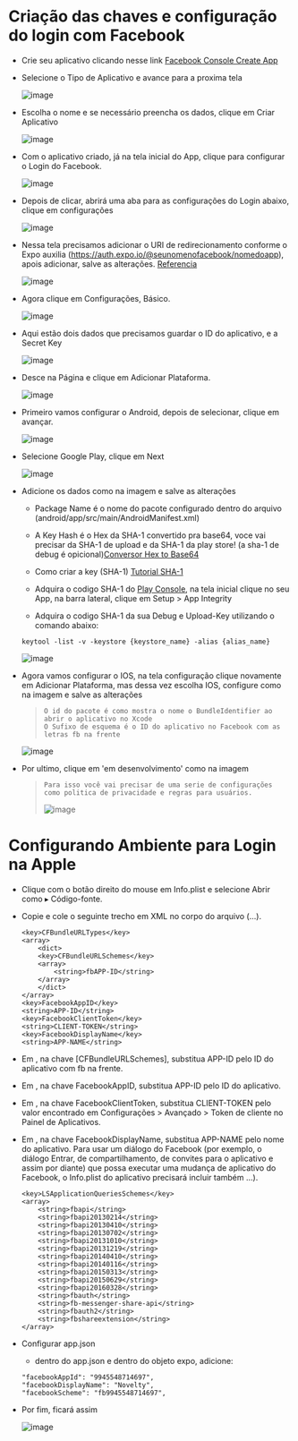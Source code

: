 # Criação das chaves e configuração do login com Facebook

-   Crie seu aplicativo clicando nesse link [Facebook Console Create App](https://developers.facebook.com/apps/create/)
-   Selecione o Tipo de Aplicativo e avance para a proxima tela

    ![image](./images/imagem1.png)

-   Escolha o nome e se necessário preencha os dados, clique em Criar Aplicativo

    ![image](./images/imagem2.png)

-   Com o aplicativo criado, já na tela inicial do App, clique para configurar o Login do Facebook.

    ![image](./images/imagem3.png)

-   Depois de clicar, abrirá uma aba para as configurações do Login abaixo, clique em configurações

    ![image](./images/imagem4.png)

-   Nessa tela precisamos adicionar o URI de redirecionamento conforme o Expo auxilia (https://auth.expo.io/@seunomenofacebook/nomedoapp), apois adicionar, salve as alterações. [Referencia](https://docs.expo.dev/guides/authentication/#facebook)

    ![image](./images/imagem5.png)

-   Agora clique em Configurações, Básico.

    ![image](./images/imagem6.png)

-   Aqui estão dois dados que precisamos guardar o ID do aplicativo, e a Secret Key

    ![image](./images/imagem7.png)

-   Desce na Página e clique em Adicionar Plataforma.

    ![image](./images/imagem8.png)

-   Primeiro vamos configurar o Android, depois de selecionar, clique em avançar.

    ![image](./images/imagem9.png)

-   Selecione Google Play, clique em Next

    ![image](./images/imagem10.png)

-   Adicione os dados como na imagem e salve as alterações

    -   Package Name é o nome do pacote configurado dentro do arquivo (android/app/src/main/AndroidManifest.xml)

    -   A Key Hash é o Hex da SHA-1 convertido pra base64, voce vai precisar da SHA-1 de upload e da SHA-1 da play store! (a sha-1 de debug é opicional)[Conversor Hex to Base64](http://tomeko.net/online_tools/hex_to_base64.php)

    -   Como criar a key (SHA-1) [Tutorial SHA-1](https://github.com/luanmuniz/novelty-app/blob/v5/documents/Android/MyUploadKey/myupload-key.md)

    -   Adquira o codigo SHA-1 do [Play Console](https://play.google.com/console/u/0/developers/5134206708863937345/app/4975441594755808703/keymanagement), na tela inicial clique no seu App, na barra lateral, clique em Setup > App Integrity

    -   Adquira o codigo SHA-1 da sua Debug e Upload-Key utilizando o comando abaixo:

    ```
    keytool -list -v -keystore {keystore_name} -alias {alias_name}
    ```

    ![image](./images/imagem11.png)

-   Agora vamos configurar o IOS, na tela configuração clique novamente em Adicionar Plataforma, mas dessa vez escolha IOS, configure como na imagem e salve as alterações

    >     O id do pacote é como mostra o nome o BundleIdentifier ao abrir o aplicativo no Xcode
    >     O Sufixo de esquema é o ID do aplicativo no Facebook com as letras fb na frente

    ![image](./images/imagem12.png)

-   Por ultimo, clique em 'em desenvolvimento' como na imagem
    >     Para isso você vai precisar de uma serie de configurações como politica de privacidade e regras para usuários.
    >
    > ![image](./images/imagem13.png)

# Configurando Ambiente para Login na Apple

-   Clique com o botão direito do mouse em Info.plist e selecione Abrir como ▸ Código-fonte.

-   Copie e cole o seguinte trecho em XML no corpo do arquivo (<dict>...</dict>).

        <key>CFBundleURLTypes</key>
        <array>
        	<dict>
        	<key>CFBundleURLSchemes</key>
        	<array>
        		<string>fbAPP-ID</string>
        	</array>
        	</dict>
        </array>
        <key>FacebookAppID</key>
        <string>APP-ID</string>
        <key>FacebookClientToken</key>
        <string>CLIENT-TOKEN</string>
        <key>FacebookDisplayName</key>
        <string>APP-NAME</string>

-   Em <array><string>, na chave [CFBundleURLSchemes], substitua APP-ID pelo ID do aplicativo com fb na frente.

-   Em <string>, na chave FacebookAppID, substitua APP-ID pelo ID do aplicativo.

-   Em <string>, na chave FacebookClientToken, substitua CLIENT-TOKEN pelo valor encontrado em Configurações > Avançado > Token de cliente no Painel de Aplicativos.

-   Em <string>, na chave FacebookDisplayName, substitua APP-NAME pelo nome do aplicativo.
    Para usar um diálogo do Facebook (por exemplo, o diálogo Entrar, de compartilhamento, de convites para o aplicativo e assim por diante) que possa executar uma mudança de aplicativo do Facebook, o Info.plist do aplicativo precisará incluir também <dict>...</dict>).

        <key>LSApplicationQueriesSchemes</key>
        <array>
        	<string>fbapi</string>
        	<string>fbapi20130214</string>
        	<string>fbapi20130410</string>
        	<string>fbapi20130702</string>
        	<string>fbapi20131010</string>
        	<string>fbapi20131219</string>
        	<string>fbapi20140410</string>
        	<string>fbapi20140116</string>
        	<string>fbapi20150313</string>
        	<string>fbapi20150629</string>
        	<string>fbapi20160328</string>
        	<string>fbauth</string>
        	<string>fb-messenger-share-api</string>
        	<string>fbauth2</string>
        	<string>fbshareextension</string>
        </array>

-   Configurar app.json
    -   dentro do app.json e dentro do objeto expo, adicione:
    ```
    "facebookAppId": "9945548714697",
    "facebookDisplayName": "Novelty",
    "facebookScheme": "fb9945548714697",
    ```
-   Por fim, ficará assim

    ![image](./images/imagem14.png)
